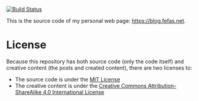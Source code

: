 [![Build Status](https://travis-ci.org/fefas/blog.fefas.net.svg?branch=master)](https://travis-ci.org/fefas/blog.fefas.net)

This is the source code of my personal web page: https://blog.fefas.net.

# License

Because this repository has both source code (only the code itself) and creative
content (the posts and created content), there are two licenses to:

- The source code is under the [MIT License](LICENSE)
- The creative content is under the [Creative Commons Attribution-ShareAlike 4.0
  International License](https://creativecommons.org/licenses/by-sa/4.0/)
